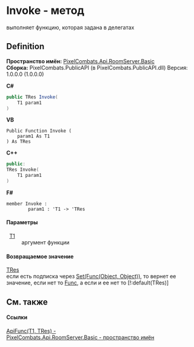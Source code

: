 # Invoke - метод


выполняет функцию, которая задана в делегатах



## Definition
**Пространство имён:** <a href="299769b5-0515-f682-c4bd-afa5af18175d">PixelCombats.Api.RoomServer.Basic</a>  
**Сборка:** PixelCombats.PublicAPI (в PixelCombats.PublicAPI.dll) Версия: 1.0.0.0 (1.0.0.0)

**C#**
``` C#
public TRes Invoke(
	T1 param1
)
```
**VB**
``` VB
Public Function Invoke ( 
	param1 As T1
) As TRes
```
**C++**
``` C++
public:
TRes Invoke(
	T1 param1
)
```
**F#**
``` F#
member Invoke : 
        param1 : 'T1 -> 'TRes 
```



#### Параметры
<dl><dt>  <a href="382ff94b-e4a2-4643-af3c-b7f82b45e58e">T1</a></dt><dd>аргумент функции</dd></dl>

#### Возвращаемое значение
<a href="382ff94b-e4a2-4643-af3c-b7f82b45e58e">TRes</a>  
если есть подписка через <a href="acda0883-3faa-2694-ed48-da79230a254a">Set(Func(Object, Object))</a>, то вернет ее значение, если нет то <a href="d2c597f8-237c-e602-eb13-b4e13d7ba4bf">Func</a>, а если и ее нет то [!:default(TRes)]

## См. также


#### Ссылки
<a href="382ff94b-e4a2-4643-af3c-b7f82b45e58e">ApiFunc(T1, TRes) - </a>  
<a href="299769b5-0515-f682-c4bd-afa5af18175d">PixelCombats.Api.RoomServer.Basic - пространство имён</a>  
